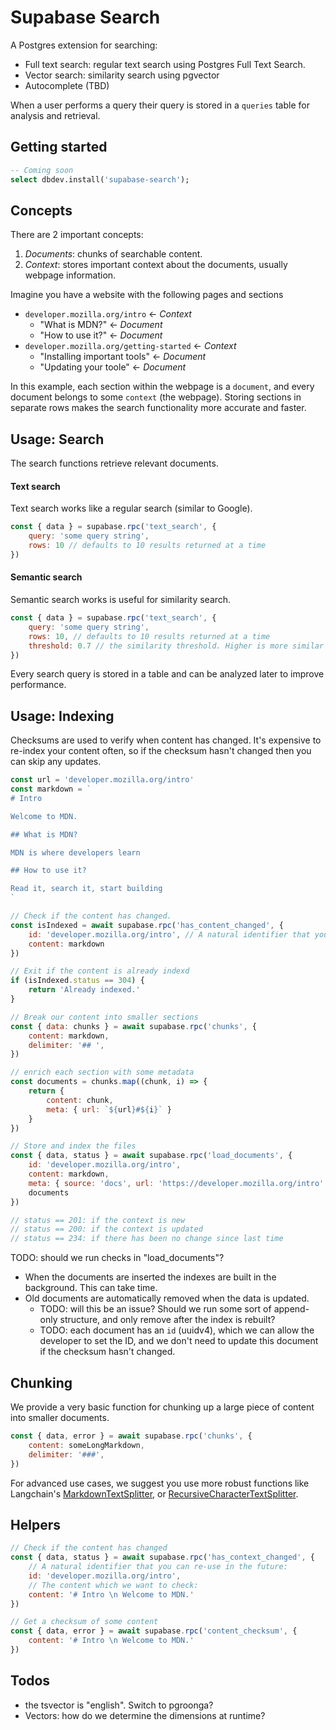 # Supabase Search

A Postgres extension for searching:

- Full text search: regular text search using Postgres Full Text Search.
- Vector search: similarity search using pgvector
- Autocomplete (TBD)

When a user performs a query their query is stored in a `queries` table for analysis and retrieval.

## Getting started

```sql
-- Coming soon
select dbdev.install('supabase-search');
```

## Concepts

There are 2 important concepts: 

1. *Documents*: chunks of searchable content.
2. *Context*: stores important context about the documents, usually webpage information. 

Imagine you have a website with the following pages and sections

- `developer.mozilla.org/intro` <- *Context*
  - "What is MDN?" <- *Document*
  - "How to use it?" <- *Document*
- `developer.mozilla.org/getting-started` <- *Context*
  - "Installing important tools" <- *Document*
  - "Updating your toole" <- *Document*


In this example, each section within the webpage is a `document`, and every document belongs to some `context` (the webpage). Storing sections in separate rows makes the search functionality more accurate and faster.
## Usage: Search 

The search functions retrieve relevant documents.

#### **Text search**

Text search works like a regular search (similar to Google). 

```js
const { data } = supabase.rpc('text_search', {
    query: 'some query string',
    rows: 10 // defaults to 10 results returned at a time
})
```

#### **Semantic search**

Semantic search works is useful for similarity search.

```js
const { data } = supabase.rpc('text_search', {
    query: 'some query string',
    rows: 10, // defaults to 10 results returned at a time
    threshold: 0.7 // the similarity threshold. Higher is more similar
})
```

Every search query is stored in a table and can be analyzed later to improve performance.

## Usage: Indexing

Checksums are used to verify when content has changed. It's expensive to re-index your content often, so if the checksum hasn't changed then you can skip any updates.

```js
const url = 'developer.mozilla.org/intro'
const markdown = `
# Intro 

Welcome to MDN.

## What is MDN?

MDN is where developers learn

## How to use it? 

Read it, search it, start building
`

// Check if the content has changed.
const isIndexed = await supabase.rpc('has_content_changed', {
    id: 'developer.mozilla.org/intro', // A natural identifier that you can re-use in the future.
    content: markdown
})

// Exit if the content is already indexd
if (isIndexed.status == 304) {
    return 'Already indexed.'
}

// Break our content into smaller sections
const { data: chunks } = await supabase.rpc('chunks', {
    content: markdown,
    delimiter: '## ',
})

// enrich each section with some metadata
const documents = chunks.map((chunk, i) => {
    return {
        content: chunk,
        meta: { url: `${url}#${i}` } 
    }
})

// Store and index the files
const { data, status } = await supabase.rpc('load_documents', {
    id: 'developer.mozilla.org/intro', 
    content: markdown,
    meta: { source: 'docs', url: 'https://developer.mozilla.org/intro' },
    documents
})

// status == 201: if the context is new
// status == 200: if the context is updated
// status == 234: if there has been no change since last time
```

TODO: should we run checks in "load_documents"?

- When the documents are inserted the indexes are built in the background. This can take time.
- Old documents are automatically removed when the data is updated. 
  - TODO: will this be an issue? Should we run some sort of append-only structure, and only remove after the index is rebuilt?
  - TODO: each document has an `id` (uuidv4), which we can allow the developer to set the ID, and we don't need to update this document if the checksum hasn't changed.


## Chunking


We provide a very basic function for chunking up a large piece of content into smaller documents. 

```js
const { data, error } = await supabase.rpc('chunks', {
    content: someLongMarkdown,
    delimiter: '###',
})
```

For advanced use cases, we suggest you use more robust functions like Langchain's [MarkdownTextSplitter](https://js.langchain.com/docs/modules/indexes/text_splitters/examples/markdown), or [RecursiveCharacterTextSplitter](https://js.langchain.com/docs/modules/indexes/text_splitters/examples/recursive_character).



## Helpers

```js
// Check if the content has changed
const { data, status } = await supabase.rpc('has_context_changed', {
    // A natural identifier that you can re-use in the future:
    id: 'developer.mozilla.org/intro', 
    // The content which we want to check:
    content: '# Intro \n Welcome to MDN.'
})

// Get a checksum of some content
const { data, error } = await supabase.rpc('content_checksum', {
    content: '# Intro \n Welcome to MDN.'
})
```


## Todos

- the tsvector is "english". Switch to pgroonga?
- Vectors: how do we determine the dimensions at runtime?